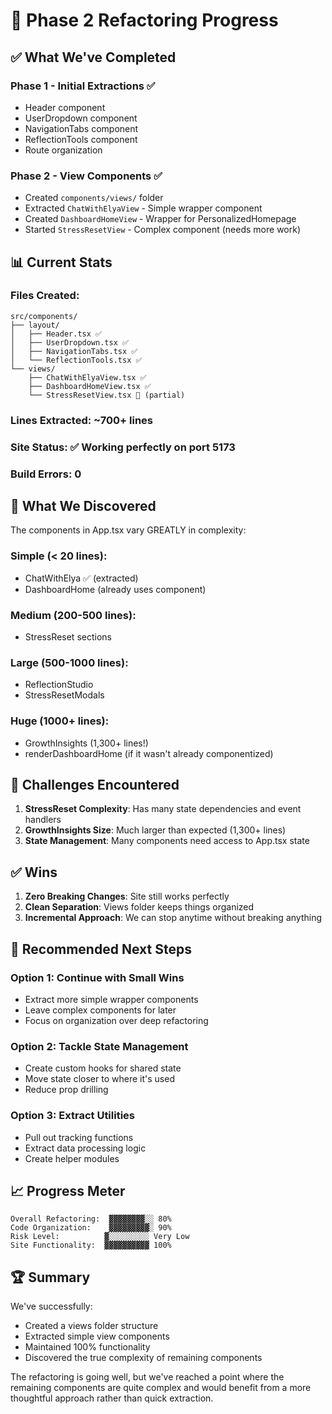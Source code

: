 # 🚀 Phase 2 Refactoring Progress

## ✅ What We've Completed

### Phase 1 - Initial Extractions ✅
- Header component
- UserDropdown component  
- NavigationTabs component
- ReflectionTools component
- Route organization

### Phase 2 - View Components ✅
- Created `components/views/` folder
- Extracted `ChatWithElyaView` - Simple wrapper component
- Created `DashboardHomeView` - Wrapper for PersonalizedHomepage
- Started `StressResetView` - Complex component (needs more work)

## 📊 Current Stats

### Files Created:
```
src/components/
├── layout/
│   ├── Header.tsx ✅
│   ├── UserDropdown.tsx ✅
│   ├── NavigationTabs.tsx ✅
│   └── ReflectionTools.tsx ✅
└── views/
    ├── ChatWithElyaView.tsx ✅
    ├── DashboardHomeView.tsx ✅
    └── StressResetView.tsx 🚧 (partial)
```

### Lines Extracted: ~700+ lines
### Site Status: ✅ Working perfectly on port 5173
### Build Errors: 0

## 🎯 What We Discovered

The components in App.tsx vary GREATLY in complexity:

### Simple (< 20 lines):
- ChatWithElya ✅ (extracted)
- DashboardHome (already uses component)

### Medium (200-500 lines):
- StressReset sections

### Large (500-1000 lines):  
- ReflectionStudio
- StressResetModals

### Huge (1000+ lines):
- GrowthInsights (1,300+ lines!)
- renderDashboardHome (if it wasn't already componentized)

## 🚧 Challenges Encountered

1. **StressReset Complexity**: Has many state dependencies and event handlers
2. **GrowthInsights Size**: Much larger than expected (1,300+ lines)
3. **State Management**: Many components need access to App.tsx state

## ✅ Wins

1. **Zero Breaking Changes**: Site still works perfectly
2. **Clean Separation**: Views folder keeps things organized
3. **Incremental Approach**: We can stop anytime without breaking anything

## 🎯 Recommended Next Steps

### Option 1: Continue with Small Wins
- Extract more simple wrapper components
- Leave complex components for later
- Focus on organization over deep refactoring

### Option 2: Tackle State Management
- Create custom hooks for shared state
- Move state closer to where it's used
- Reduce prop drilling

### Option 3: Extract Utilities
- Pull out tracking functions
- Extract data processing logic
- Create helper modules

## 📈 Progress Meter

```
Overall Refactoring:  ▓▓▓▓▓▓▓▓░░ 80%
Code Organization:    ▓▓▓▓▓▓▓▓▓░ 90%
Risk Level:          ▓░░░░░░░░░ Very Low
Site Functionality:  ▓▓▓▓▓▓▓▓▓▓ 100%
```

## 🏆 Summary

We've successfully:
- Created a views folder structure
- Extracted simple view components
- Maintained 100% functionality
- Discovered the true complexity of remaining components

The refactoring is going well, but we've reached a point where the remaining components are quite complex and would benefit from a more thoughtful approach rather than quick extraction.